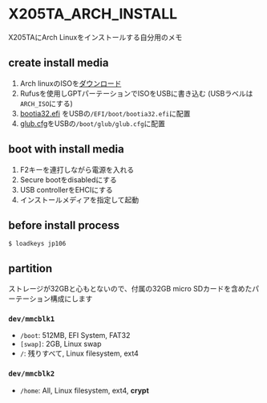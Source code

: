 # X205TA_ARCH_INSTALL
X205TAにArch Linuxをインストールする自分用のメモ

## create install media

1. Arch linuxのISOを[ダウンロード](https://www.archlinux.jp/download/)
2. Rufusを使用しGPTパーテーションでISOをUSBに書き込む (USBラベルは`ARCH_ISO`にする)
3. [bootia32.efi](https://github.com/hirotakaster/baytail-bootia32.efi/blob/master/bootia32.efi)
をUSBの`/EFI/boot/bootia32.efi`に配置
4. [glub.cfg](https://github.com/heptaliane/X205TA_ARCH_INSTALL/blob/master/grub.cfg)をUSBの`/boot/glub/glub.cfg`に配置

## boot with install media

1. F2キーを連打しながら電源を入れる
2. Secure bootをdisabledにする
3. USB controllerをEHCIにする
4. インストールメディアを指定して起動

## before install process
```
$ loadkeys jp106
```

## partition
ストレージが32GBと心もとないので、付属の32GB micro SDカードを含めたパーテーション構成にします

### `dev/mmcblk1`
* `/boot`: 512MB, EFI System, FAT32
* `[swap]`: 2GB, Linux swap
* `/`:  残りすべて, Linux filesystem, ext4

### `dev/mmcblk2`
* `/home`: All, Linux filesystem, ext4, **crypt**
